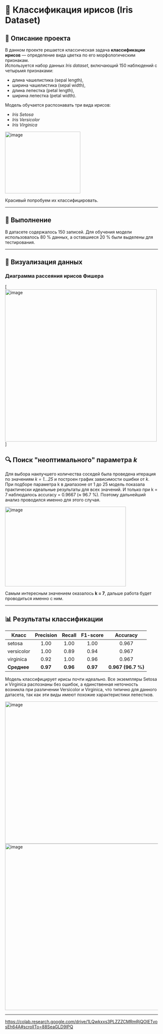 # 🌸 Классификация ирисов (Iris Dataset)

## 📘 Описание проекта
В данном проекте решается классическая задача **классификации ирисов** — определение вида цветка по его морфологическим признакам.  
Используется набор данных *Iris dataset*, включающий 150 наблюдений с четырьмя признаками:  
- длина чашелистика (sepal length),  
- ширина чашелистика (sepal width),  
- длина лепестка (petal length),  
- ширина лепестка (petal width).  

Модель обучается распознавать три вида ирисов:
- *Iris Setosa*  
- *Iris Versicolor*  
- *Iris Virginica*

<img width="248" height="203" alt="image" src="https://github.com/user-attachments/assets/a1f9264c-4846-4c69-919a-ae9909537eee" />

Красивый попробуем их классифицировать.
  
---

## 🧩 Выполнение
В датасете содержалось 150 записей.
Для обучения модели использовалось 80 % данных, а оставшиеся 20 % были выделены для тестирования.

---

## 🌿 Визуализация данных

### Диаграмма рассеяния ирисов Фишера
[<img width="500" height="500" alt="image" src="https://github.com/user-attachments/assets/6ff1b1b0-ed19-4dbd-9340-4a762cdb0cf2" />]

## 🔍 Поиск "неоптимального" параметра *k*
Для выбора наилучшего количества соседей была проведена итерация по значениям *k = 1…25* и построен график зависимости ошибки от *k*.
При подборе параметра k в диапазоне от 1 до 25 модель показала практически идеальные результаты для всех значений.
И только при k = 7 наблюдалось accuracy = 0.9667 (≈ 96.7 %).
Поэтому дальнейший анализ проводился именно для этого случая.


<img width="398" height="262" alt="image" src="https://github.com/user-attachments/assets/f05a13f2-2dc7-4581-9f59-317e2a6e0987" />


Самым интересным значением оказалось **k = 7**, дальше работа будет проводиться именно с ним.

---

## 📊 Результаты классификации
| Класс      | Precision | Recall | F1-score | Accuracy |
|-------------|:----------:|:-------:|:---------:|:---------:|
| setosa      | 1.00 | 1.00 | 1.00 | 0.967 |
| versicolor  | 1.00 | 0.89 | 0.94 | 0.967 |
| virginica   | 0.92 | 1.00 | 0.96 | 0.967 |
| **Среднее** | **0.97** | **0.96** | **0.97** | **0.967 (96.7 %)** |

Модель классифицирует ирисы почти идеально. Все экземпляры Setosa и Virginica распознаны без ошибок, а единственная неточность возникла при различении Versicolor и Virginica, 
что типично для данного датасета, так как эти виды имеют похожие характеристики лепестков.

<img width="530" height="467" alt="image" src="https://github.com/user-attachments/assets/dff9543e-2996-4502-96b0-0bccd39372e7" />

<img width="689" height="547" alt="image" src="https://github.com/user-attachments/assets/941ceb14-c7a5-45cb-9396-468963fc7fa4" />


---

https://colab.research.google.com/drive/1LQwkxxs3PLZZZCMRmRjQOIETvosEh64A#scrollTo=88SeaGLD9lPQ
